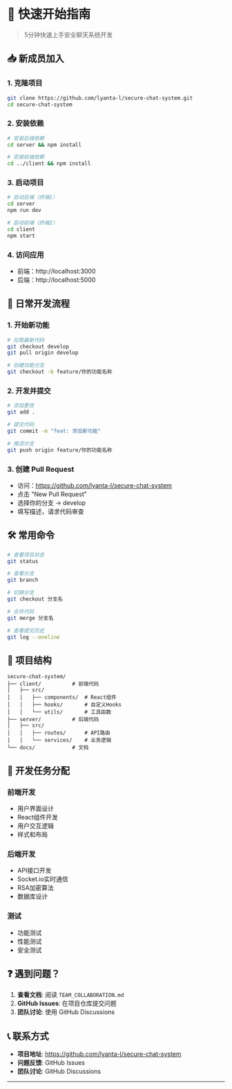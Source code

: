 # 🚀 快速开始指南

> 5分钟快速上手安全聊天系统开发

## 📥 新成员加入

### 1. 克隆项目
```bash
git clone https://github.com/lyanta-l/secure-chat-system.git
cd secure-chat-system
```

### 2. 安装依赖
```bash
# 安装后端依赖
cd server && npm install

# 安装前端依赖
cd ../client && npm install
```

### 3. 启动项目
```bash
# 启动后端（终端1）
cd server
npm run dev

# 启动前端（终端2）
cd client
npm start
```

### 4. 访问应用
- 前端：http://localhost:3000
- 后端：http://localhost:5000

## 🔄 日常开发流程

### 1. 开始新功能
```bash
# 拉取最新代码
git checkout develop
git pull origin develop

# 创建功能分支
git checkout -b feature/你的功能名称
```

### 2. 开发并提交
```bash
# 添加更改
git add .

# 提交代码
git commit -m "feat: 添加新功能"

# 推送分支
git push origin feature/你的功能名称
```

### 3. 创建 Pull Request
- 访问：https://github.com/lyanta-l/secure-chat-system
- 点击 "New Pull Request"
- 选择你的分支 → develop
- 填写描述，请求代码审查

## 🛠️ 常用命令

```bash
# 查看项目状态
git status

# 查看分支
git branch

# 切换分支
git checkout 分支名

# 合并代码
git merge 分支名

# 查看提交历史
git log --oneline
```

## 📁 项目结构

```
secure-chat-system/
├── client/          # 前端代码
│   ├── src/
│   │   ├── components/  # React组件
│   │   ├── hooks/       # 自定义Hooks
│   │   └── utils/       # 工具函数
├── server/          # 后端代码
│   ├── src/
│   │   ├── routes/      # API路由
│   │   └── services/    # 业务逻辑
└── docs/            # 文档
```

## 🎯 开发任务分配

### 前端开发
- 用户界面设计
- React组件开发
- 用户交互逻辑
- 样式和布局

### 后端开发
- API接口开发
- Socket.io实时通信
- RSA加密算法
- 数据库设计

### 测试
- 功能测试
- 性能测试
- 安全测试

## ❓ 遇到问题？

1. **查看文档**: 阅读 `TEAM_COLLABORATION.md`
2. **GitHub Issues**: 在项目仓库提交问题
3. **团队讨论**: 使用 GitHub Discussions

## 📞 联系方式

- **项目地址**: https://github.com/lyanta-l/secure-chat-system
- **问题反馈**: GitHub Issues
- **团队讨论**: GitHub Discussions

---

